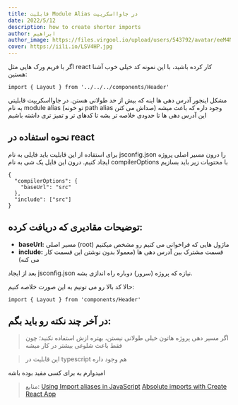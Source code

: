 ```yaml
---
title: قابلیت Module Alias در جاوااسکریپت
date: 2022/5/12
description: how to create shorter imports
author: ابراهیم
author_image: https://files.virgool.io/upload/users/543792/avatar/eeM4Nw.jpeg?x-img=v1/resize,h_120,w_120/optimize,q_100
cover: https://iili.io/LSV4HP.jpg
---
```


اگر با فریم ورک هایی مثل react کار کرده باشید، با این نمونه کد خیلی خوب آشنا هستین:

```
import { Layout } from '../../../components/Header'
```

مشکل اینجور آدرس دهی ها اینه که بیش از حد طولانی هستن.
در جاوااسکریپت قابلیتی به نام module alias (تو خونه path alias صداش می کنن) وجود داره که باعث میشه این آدرس دهی ها تا حدودی خلاصه تر بشه تا کدهای تر و تمیز تری داشته باشیم

## نحوه استفاده در react
برای استفاده از این قابلیت باید فایلی به نام jsconfig.json را درون مسیر اصلی پروژه ایجاد کنیم.
درون این فایل یک شی به نام compilerOptions با محتویات زیر باید بسازیم 

```
{
  "compilerOptions": {
    "baseUrl": "src"
  },
  "include": ["src"]
}

```
## توضیحات مقادیری که دریافت کرده:
* **baseUrl:** مسیر اصلی (root) ماژول هایی که فراخوانی می کنیم رو مشخص میکنیم
* **include:** قسمت مشترک بین آدرس دهی ها (معمولا بدون نوشتن این قسمت کار می کنه)

بعد از ایجاد jsconfig.json نیازه که پروژه (سرور) دوباره راه اندازی بشه.

حالا کد بالا رو می تونیم به این صورت خلاصه کنیم:

```
import { Layout } from 'components/Header'

```


## در آخر چند نکته رو باید بگم:

> اگر مسیر دهی پروژه هاتون خیلی طولانی نیستن، بهتره ازش استفاده نکنید؛ چون فقط باعث شلوغی بیشتر در کار میشه

> این قابلیت در typescript هم وجود داره

امیدوارم به برای کسی مفید بوده باشه

> منابع: [Using Import aliases in JavaScript](https://medium.com/dailyjs/using-import-aliases-in-javascript-a0b46237601c)
>[Absolute imports with Create React App](https://medium.com/hackernoon/absolute-imports-with-create-react-app-4c6cfb66c35d)